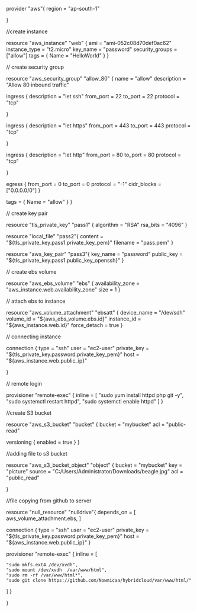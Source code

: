 provider "aws"{
    region = "ap-south-1"
        
}

//create instance

resource "aws_instance" "web" {
  ami           = "ami-052c08d70def0ac62"
  instance_type = "t2.micro"
  key_name = "password"
  security_groups = ["allow"]
  tags = {
    Name = "HelloWorld"
  }
}


// create security group


resource "aws_security_group" "allow_80" {
    name        = "allow"
    description = "Allow 80 inbound traffic"
  

  ingress {
    description = "let ssh"
    from_port   = 22
    to_port     = 22
    protocol    = "tcp"
    
  }

ingress {
    description = "let https"
    from_port   = 443
    to_port     = 443
    protocol    = "tcp"
    
  }

ingress {
    description = "let http"
    from_port   = 80
    to_port     = 80
    protocol    = "tcp"
    
  }

  egress {
    from_port   = 0
    to_port     = 0
    protocol    = "-1"
    cidr_blocks = ["0.0.0.0/0"]
  }

  tags = {
    Name = "allow"
  }
}


// create key pair

resource "tls_private_key" "pass1" {
  algorithm   = "RSA"
  rsa_bits = "4096"
}

resource "local_file" "pass2"{
   content = "${tls_private_key.pass1.private_key_pem}"
   filename = "pass.pem"
}

resource "aws_key_pair" "pass3"{
   key_name = "password"
   public_key = "${tls_private_key.pass1.public_key_openssh}"
}

// create ebs volume 


resource "aws_ebs_volume" "ebs" {
  availability_zone = "aws_instance.web.availability_zone"
  size              = 1
}

// attach ebs to instance

resource "aws_volume_attachment" "ebsatt" {
  device_name = "/dev/sdh"
  volume_id   = "${aws_ebs_volume.ebs.id}"
  instance_id = "${aws_instance.web.id}"
  force_detach = true
}

// connecting instance

connection {
    type     = "ssh"
    user     = "ec2-user"
    private_key = "${tls_private_key.password.private_key_pem}"
    host     = "${aws_instance.web.public_ip}"

}

// remote login

provisioner "remote-exec" {
    inline = [
      "sudo yum install httpd php git -y",
      "sudo systemctl restart httpd",
      "sudo systemctl enable httpd"
    ]
}

//create S3 bucket

resource "aws_s3_bucket" "bucket" {
  bucket = "mybucket"
  acl    = "public-read"

  versioning {
    enabled = true
  }
}


//adding file to s3 bucket

resource "aws_s3_bucket_object" "object" {
  bucket = "mybucket"
  key    = "picture"
  source = "C:/Users/Administrator/Downloads/beagle.jpg"
  acl = "public_read"

}

//file copying from github to server


resource "null_resource" "nulldrive"{
depends_on = [
aws_volume_attachment.ebs,
]

connection {
    type     = "ssh"
    user     = "ec2-user"
    private_key = "${tls_private_key.password.private_key_pem}"
    host     = "${aws_instance.web.public_ip}"
  }

provisioner "remote-exec" {
    inline = [
   
    "sudo mkfs.ext4 /dev/xvdh",
    "sudo mount /dev/xvdh  /var/www/html",
    "sudo rm -rf /var/www/html*",
    "sudo git clone https://github.com/Nowmicaa/hybridcloud/var/www/html/"

]
}

}



